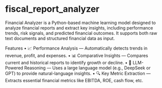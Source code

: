 # fiscal_report_analyzer
Financial Analyzer is a Python-based machine learning model designed to analyze financial reports and extract key insights, including performance trends, risk signals, and predicted financial outcomes. It supports both raw text documents and structured financial data as input.

 Features
	•	📈 Performance Analysis — Automatically detects trends in revenue, profit, and expenses.
	•	📊 Comparative Insights — Compares current and historical reports to identify growth or decline.
	•	🧠 LLM-Powered Reasoning — Uses a large language model (e.g., DeepSeek or GPT) to provide natural-language insights.
	•	🔍 Key Metric Extraction — Extracts essential financial metrics like EBITDA, ROE, cash flow, etc.
